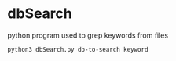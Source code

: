 # dbSearch
python program used to grep keywords from files

`python3 dbSearch.py db-to-search keyword`
